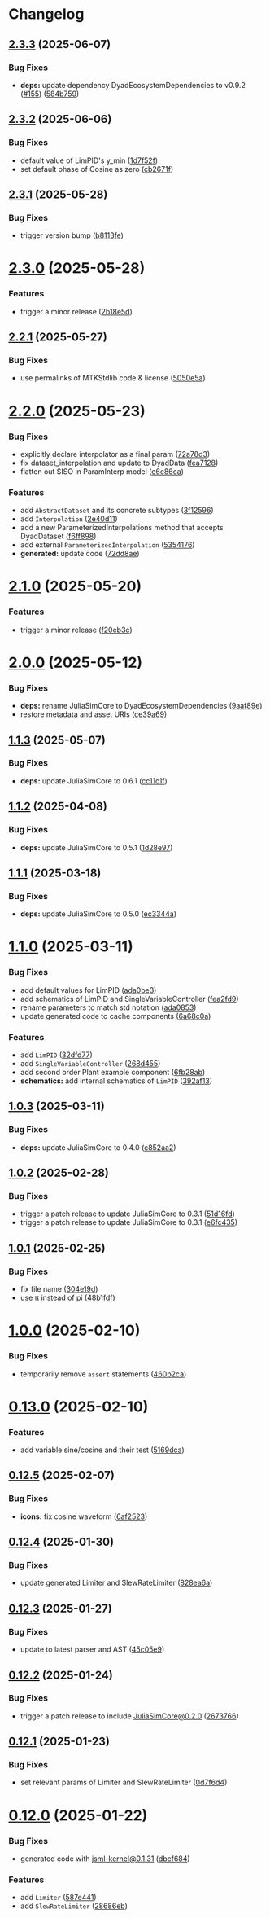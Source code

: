 # Changelog

## [2.3.3](https://github.com/JuliaComputing/BlockComponents/compare/v2.3.2...v2.3.3) (2025-06-07)


### Bug Fixes

* **deps:** update dependency DyadEcosystemDependencies to v0.9.2 ([#155](https://github.com/JuliaComputing/BlockComponents/issues/155)) ([584b759](https://github.com/JuliaComputing/BlockComponents/commit/584b7597655f2f77e22f2374c5ff6811db84636f))

## [2.3.2](https://github.com/JuliaComputing/BlockComponents/compare/v2.3.1...v2.3.2) (2025-06-06)


### Bug Fixes

* default value of LimPID's y_min ([1d7f52f](https://github.com/JuliaComputing/BlockComponents/commit/1d7f52fc4ef6b6dfc5ca4110431b88ffe8683683))
* set default phase of Cosine as zero ([cb2671f](https://github.com/JuliaComputing/BlockComponents/commit/cb2671fb02c0bd0ac2299c7db8bc4d2a2a9381f3))

## [2.3.1](https://github.com/JuliaComputing/BlockComponents/compare/v2.3.0...v2.3.1) (2025-05-28)


### Bug Fixes

* trigger version bump ([b8113fe](https://github.com/JuliaComputing/BlockComponents/commit/b8113fef321b89b2086bb83916c5732895f4d11b))

# [2.3.0](https://github.com/JuliaComputing/BlockComponents/compare/v2.2.1...v2.3.0) (2025-05-28)


### Features

* trigger a minor release ([2b18e5d](https://github.com/JuliaComputing/BlockComponents/commit/2b18e5d3651669bdfa95facfd68834acab089df0))

## [2.2.1](https://github.com/JuliaComputing/BlockComponents/compare/v2.2.0...v2.2.1) (2025-05-27)


### Bug Fixes

* use permalinks of  MTKStdlib code & license ([5050e5a](https://github.com/JuliaComputing/BlockComponents/commit/5050e5a4b00b8d641d985af7d0a721d3b3ac84e8))

# [2.2.0](https://github.com/JuliaComputing/BlockComponents/compare/v2.1.0...v2.2.0) (2025-05-23)


### Bug Fixes

* explicitly declare interpolator as a final param ([72a78d3](https://github.com/JuliaComputing/BlockComponents/commit/72a78d38921b959417fb96717a426940440faa82))
* fix dataset_interpolation and update to DyadData ([fea7128](https://github.com/JuliaComputing/BlockComponents/commit/fea7128d5c14d033e3bc79e394545428b8829723))
* flatten out SISO in ParamInterp model ([e6c86ca](https://github.com/JuliaComputing/BlockComponents/commit/e6c86cad068ab9f5246e6af58f4796ef9ffcd5a4))


### Features

* add `AbstractDataset` and its concrete subtypes ([3f12596](https://github.com/JuliaComputing/BlockComponents/commit/3f1259696d793b23387d292d8bcae1cf0ced00fc))
* add `Interpolation` ([2e40d11](https://github.com/JuliaComputing/BlockComponents/commit/2e40d110b6694e62910251fc2c26d02200d3afb9))
* add a new ParameterizedInterpolations method that accepts DyadDataset ([f6ff898](https://github.com/JuliaComputing/BlockComponents/commit/f6ff898c1d2da22b908d799475a060a245cacffd))
* add external `ParameterizedInterpolation` ([5354176](https://github.com/JuliaComputing/BlockComponents/commit/53541766226373b15317b14f2fdfe92b568170ad))
* **generated:** update code ([72dd8ae](https://github.com/JuliaComputing/BlockComponents/commit/72dd8ae68a09e2d04af05fa1bd0960f890a15125))

# [2.1.0](https://github.com/JuliaComputing/BlockComponents/compare/v2.0.0...v2.1.0) (2025-05-20)


### Features

* trigger a minor release ([f20eb3c](https://github.com/JuliaComputing/BlockComponents/commit/f20eb3ca646aea23c7b4cc9c4a2e994c55b3c833))

# [2.0.0](https://github.com/JuliaComputing/BlockComponents/compare/v1.1.3...v2.0.0) (2025-05-12)


### Bug Fixes

* **deps:** rename JuliaSimCore to DyadEcosystemDependencies ([9aaf89e](https://github.com/JuliaComputing/BlockComponents/commit/9aaf89e6d585ad9a049840ed5a95a1488386e405))
* restore metadata and asset URIs ([ce39a69](https://github.com/JuliaComputing/BlockComponents/commit/ce39a693ba2da2b625329f9f8dbcc89ffb4d9dab))

## [1.1.3](https://github.com/JuliaComputing/BlockComponents/compare/v1.1.2...v1.1.3) (2025-05-07)


### Bug Fixes

* **deps:** update JuliaSimCore to 0.6.1 ([cc11c1f](https://github.com/JuliaComputing/BlockComponents/commit/cc11c1f0e3b17225e14eddd2914a1ac7372c3ae0))

## [1.1.2](https://github.com/JuliaComputing/BlockComponents/compare/v1.1.1...v1.1.2) (2025-04-08)


### Bug Fixes

* **deps:** update JuliaSimCore to 0.5.1 ([1d28e97](https://github.com/JuliaComputing/BlockComponents/commit/1d28e97a53dcbf5e171b3146878c919db746a1b6))

## [1.1.1](https://github.com/JuliaComputing/BlockComponents/compare/v1.1.0...v1.1.1) (2025-03-18)


### Bug Fixes

* **deps:** update JuliaSimCore to 0.5.0 ([ec3344a](https://github.com/JuliaComputing/BlockComponents/commit/ec3344a5e207bfb98d82c2ec2f3ebd990ceacc76))

# [1.1.0](https://github.com/JuliaComputing/BlockComponents/compare/v1.0.3...v1.1.0) (2025-03-11)


### Bug Fixes

* add default values for LimPID ([ada0be3](https://github.com/JuliaComputing/BlockComponents/commit/ada0be3e1e1df778ca443cb5fff778203037d548))
* add schematics of LimPID and SingleVariableController ([fea2fd9](https://github.com/JuliaComputing/BlockComponents/commit/fea2fd9136b5c47bf2927bfdace1506923e7b8ea))
* rename parameters to match std notation ([ada0853](https://github.com/JuliaComputing/BlockComponents/commit/ada0853ffb017b0472e42d7ebeb043717069f678))
* update generated code to cache components ([6a68c0a](https://github.com/JuliaComputing/BlockComponents/commit/6a68c0a9801ee17aa85b58c70a869c68ee9f88dc))


### Features

* add `LimPID` ([32dfd77](https://github.com/JuliaComputing/BlockComponents/commit/32dfd776b273d262308f3f21c3d521064f9c8887))
* add `SingleVariableController` ([268d455](https://github.com/JuliaComputing/BlockComponents/commit/268d455d2e18173631102c3eb61bee1a3421598a))
* add second order Plant example component ([6fb28ab](https://github.com/JuliaComputing/BlockComponents/commit/6fb28abfc2b2b7ffaac724441fde52696dd418fe))
* **schematics:** add internal schematics of `LimPID` ([392af13](https://github.com/JuliaComputing/BlockComponents/commit/392af1364f768710c3c1c4347d00e9446f07f0f6))

## [1.0.3](https://github.com/JuliaComputing/BlockComponents/compare/v1.0.2...v1.0.3) (2025-03-11)


### Bug Fixes

* **deps:** update JuliaSimCore to 0.4.0 ([c852aa2](https://github.com/JuliaComputing/BlockComponents/commit/c852aa2b40aa37b8d027014606a2e163ba08ee82))

## [1.0.2](https://github.com/JuliaComputing/BlockComponents/compare/v1.0.1...v1.0.2) (2025-02-28)


### Bug Fixes

* trigger a patch release to update JuliaSimCore to 0.3.1 ([51d16fd](https://github.com/JuliaComputing/BlockComponents/commit/51d16fde7eefb410311952f089eaf4fb2b607b10))
* trigger a patch release to update JuliaSimCore to 0.3.1 ([e6fc435](https://github.com/JuliaComputing/BlockComponents/commit/e6fc435a1c9241b7d1af148d44e260df32c835df))

## [1.0.1](https://github.com/JuliaComputing/BlockComponents/compare/v1.0.0...v1.0.1) (2025-02-25)


### Bug Fixes

* fix file name ([304e19d](https://github.com/JuliaComputing/BlockComponents/commit/304e19d4ffbca2d8f47791bfc30ea8a130a0f413))
* use π instead of pi ([48b1fdf](https://github.com/JuliaComputing/BlockComponents/commit/48b1fdfe939fb1a72be5ca1175a9b03dbad06490))

# [1.0.0](https://github.com/JuliaComputing/BlockComponents/compare/v0.13.0...v1.0.0) (2025-02-10)


### Bug Fixes

* temporarily remove `assert` statements ([460b2ca](https://github.com/JuliaComputing/BlockComponents/commit/460b2cae1df93c95f7cc34023db480721e264baf))

# [0.13.0](https://github.com/JuliaComputing/BlockComponents/compare/v0.12.5...v0.13.0) (2025-02-10)


### Features

* add variable sine/cosine and their test ([5169dca](https://github.com/JuliaComputing/BlockComponents/commit/5169dca19d91dccf4b00ecc508abd86399b9dcdc))

## [0.12.5](https://github.com/JuliaComputing/BlockComponents/compare/v0.12.4...v0.12.5) (2025-02-07)


### Bug Fixes

* **icons:** fix cosine waveform ([6af2523](https://github.com/JuliaComputing/BlockComponents/commit/6af25230164752827367ff470989e20caee2e0af))

## [0.12.4](https://github.com/JuliaComputing/BlockComponents/compare/v0.12.3...v0.12.4) (2025-01-30)


### Bug Fixes

* update generated Limiter and SlewRateLimiter ([828ea6a](https://github.com/JuliaComputing/BlockComponents/commit/828ea6aa0a8cdb34154bf27adcb9e5b33fdf056b))

## [0.12.3](https://github.com/JuliaComputing/BlockComponents/compare/v0.12.2...v0.12.3) (2025-01-27)


### Bug Fixes

* update to latest parser and AST ([45c05e9](https://github.com/JuliaComputing/BlockComponents/commit/45c05e9b3e684b7855a8323ce14cc517fb153a86))

## [0.12.2](https://github.com/JuliaComputing/BlockComponents/compare/v0.12.1...v0.12.2) (2025-01-24)


### Bug Fixes

* trigger a patch release to include JuliaSimCore@0.2.0 ([2673766](https://github.com/JuliaComputing/BlockComponents/commit/2673766990b29803c7eb1b2aba4f49515948fa11))

## [0.12.1](https://github.com/JuliaComputing/BlockComponents/compare/v0.12.0...v0.12.1) (2025-01-23)


### Bug Fixes

* set relevant params of Limiter and SlewRateLimiter ([0d7f6d4](https://github.com/JuliaComputing/BlockComponents/commit/0d7f6d4874a3f5e63b782d837112e24250e3644f))

# [0.12.0](https://github.com/JuliaComputing/BlockComponents/compare/v0.11.2...v0.12.0) (2025-01-22)


### Bug Fixes

* generated code with jsml-kernel@0.1.31 ([dbcf684](https://github.com/JuliaComputing/BlockComponents/commit/dbcf6849f208d4e4ddb1ddce98a759782b5a9328))


### Features

* add `Limiter` ([587e441](https://github.com/JuliaComputing/BlockComponents/commit/587e441a75286bc4e67030d200e6edbcf737a885))
* add `SlewRateLimiter` ([28686eb](https://github.com/JuliaComputing/BlockComponents/commit/28686ebe083c5fa76d6df012e2e96f8630d359f7))

